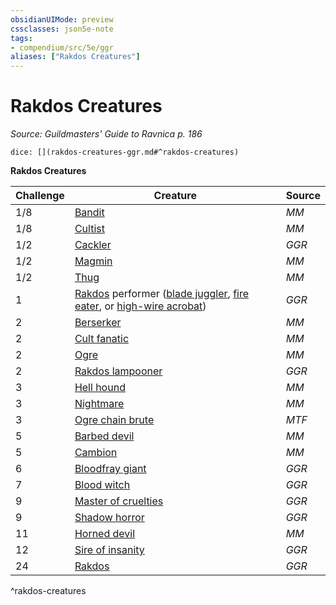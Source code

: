 ```yaml
---
obsidianUIMode: preview
cssclasses: json5e-note
tags:
- compendium/src/5e/ggr
aliases: ["Rakdos Creatures"]
---
```

# Rakdos Creatures
*Source: Guildmasters' Guide to Ravnica p. 186* 

`dice: [](rakdos-creatures-ggr.md#^rakdos-creatures)`

**Rakdos Creatures**

| Challenge | Creature | Source |
|-----------|----------|--------|
| 1/8 | [Bandit](z_compendium/bestiary/humanoid/bandit.md) | *MM* |
| 1/8 | [Cultist](z_compendium/bestiary/humanoid/cultist.md) | *MM* |
| 1/2 | [Cackler](z_compendium/bestiary/fiend/cackler-ggr.md) | *GGR* |
| 1/2 | [Magmin](z_compendium/bestiary/elemental/magmin.md) | *MM* |
| 1/2 | [Thug](z_compendium/bestiary/humanoid/thug.md) | *MM* |
| 1 | [Rakdos](z_compendium/bestiary/npc/rakdos-ggr.md) performer ([blade juggler](z_compendium/bestiary/humanoid/rakdos-performer-blade-juggler-ggr.md), [fire eater](z_compendium/bestiary/humanoid/rakdos-performer-fire-eater-ggr.md), or [high-wire acrobat](z_compendium/bestiary/humanoid/rakdos-performer-high-wire-acrobat-ggr.md)) | *GGR* |
| 2 | [Berserker](z_compendium/bestiary/humanoid/berserker.md) | *MM* |
| 2 | [Cult fanatic](z_compendium/bestiary/humanoid/cult-fanatic.md) | *MM* |
| 2 | [Ogre](z_compendium/bestiary/giant/ogre.md) | *MM* |
| 2 | [Rakdos lampooner](z_compendium/bestiary/humanoid/rakdos-lampooner-ggr.md) | *GGR* |
| 3 | [Hell hound](z_compendium/bestiary/fiend/hell-hound.md) | *MM* |
| 3 | [Nightmare](z_compendium/bestiary/fiend/nightmare.md) | *MM* |
| 3 | [Ogre chain brute](z_compendium/bestiary/giant/ogre-chain-brute-mpmm.md) | *MTF* |
| 5 | [Barbed devil](z_compendium/bestiary/fiend/barbed-devil.md) | *MM* |
| 5 | [Cambion](z_compendium/bestiary/fiend/cambion.md) | *MM* |
| 6 | [Bloodfray giant](z_compendium/bestiary/giant/bloodfray-giant-ggr.md) | *GGR* |
| 7 | [Blood witch](z_compendium/bestiary/humanoid/blood-witch-ggr.md) | *GGR* |
| 9 | [Master of cruelties](z_compendium/bestiary/fiend/master-of-cruelties-ggr.md) | *GGR* |
| 9 | [Shadow horror](z_compendium/bestiary/aberration/shadow-horror-ggr.md) | *GGR* |
| 11 | [Horned devil](z_compendium/bestiary/fiend/horned-devil.md) | *MM* |
| 12 | [Sire of insanity](z_compendium/bestiary/fiend/sire-of-insanity-ggr.md) | *GGR* |
| 24 | [Rakdos](z_compendium/bestiary/npc/rakdos-ggr.md) | *GGR* |
^rakdos-creatures